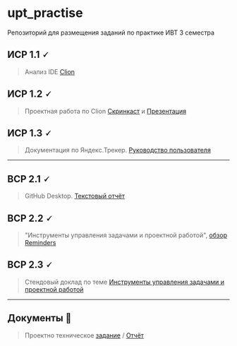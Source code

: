 # upt_practise
Репозиторий для размещения заданий по практике ИВТ 3 семестра

## ИСР 1.1 🗸

> Анализ IDE [Clion]()


## ИСР 1.2 🗸

>Проектная работа по Clion [Скринкаст]() и [Презентация]()

## ИСР 1.3 🗸

>Документация по Яндекс.Трекер.
[Руководство пользователя]()
-------------------------------------

## ВСР 2.1 🗸

>GitHub Desktop.
[Текстовый отчёт]()

## ВСР 2.2 🗸

>"Инструменты управления задачами и проектной работой",  [обзор Reminders]()
    
    
## ВСР 2.3 🗸

> Стендовый доклад по теме [Инструменты управления задачами и проектной работой]()

-------------------------------------

## Документы 📂

> Проектно техническое [задание]()
> / [Отчёт]()
